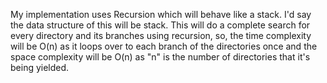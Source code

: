 My implementation uses Recursion which will behave like a stack. I'd say the data structure of this will be stack. This will do a complete search for every directory and its branches using recursion, so, the time complexity will be O(n) as it loops over to each branch of the directories once and the space complexity will be O(n) as "n" is the number of directories that it's being yielded.

